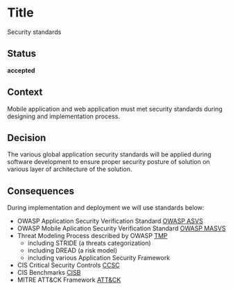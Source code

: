 # Title

Security standards

## Status

**accepted**

## Context

Mobile application and web application must met security standards during designing and implementation process.

## Decision

The various global application security standards will be applied during software development to ensure proper security posture of solution on various layer of architecture of the solution.

## Consequences

During implementation and deployment we will use standards below:

* OWASP Application Security Verification Standard [OWASP ASVS](https://owasp.org/www-project-application-security-verification-standard/)
* OWASP Mobile Aplication Security Verification Standard [OWASP MASVS](https://owasp.org/www-project-mobile-app-security/)
* Threat Modeling Process described by OWASP [TMP](https://owasp.org/www-community/Threat_Modeling_Process)
	* including STRIDE (a threats categorization)
	* including DREAD (a risk model)
	* including various Application Security Framework 
* CIS Critical Security Controls [CCSC](https://www.cisecurity.org/controls)
* CIS Benchmarks [CISB](https://www.cisecurity.org/cis-benchmarks)
* MITRE ATT&CK Framework [ATT&CK](https://attack.mitre.org/)